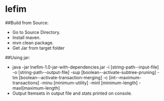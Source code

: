 # lefim

##Build from Source:
- Go to Source Directory.
- Install maven.
- mvn clean package.
- Get Jar from target folder


##Using jar:
- java -jar lnefim-1.0-jar-with-dependencies.jar  -i [string-path--input-file] -o [string-path--output-file] -sup [boolean--activate-subtree-pruning] -tm [boolean--activate-transaction-merging] -c [int--maximum-transactions] -minu [minimum-utility] -minl [minimum-length] -maxl[maximum-length]
- Output Itemsets in output file and stats printed on console.
